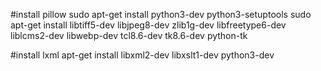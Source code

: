 #install pillow
sudo apt-get install python3-dev python3-setuptools
sudo apt-get install libtiff5-dev libjpeg8-dev zlib1g-dev libfreetype6-dev liblcms2-dev libwebp-dev tcl8.6-dev tk8.6-dev python-tk

#install lxml
apt-get install libxml2-dev libxslt1-dev python3-dev